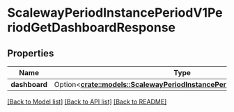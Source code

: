 # ScalewayPeriodInstancePeriodV1PeriodGetDashboardResponse

## Properties

Name | Type | Description | Notes
------------ | ------------- | ------------- | -------------
**dashboard** | Option<[**crate::models::ScalewayPeriodInstancePeriodV1PeriodDashboard**](scaleway.instance.v1.Dashboard.md)> |  | [optional]

[[Back to Model list]](../README.md#documentation-for-models) [[Back to API list]](../README.md#documentation-for-api-endpoints) [[Back to README]](../README.md)


